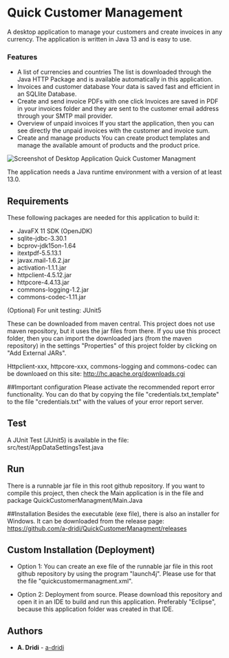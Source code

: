 # Quick Customer Management

A desktop application to manage your customers and create invoices in any currency.
The application is written in Java 13 and is easy to use. 

### Features
- A list of currencies and countries
The list is downloaded through the Java HTTP Package and is available automatically in this application.
- Invoices and customer database
Your data is saved fast and efficient in an SQLlite Database.
- Create and send invoice PDFs with one click
Invoices are saved in PDF in your invoices folder and they are sent to the customer email address through your SMTP mail provider.
- Overview of unpaid invoices
If you start the application, then you can see directly the unpaid invoices with the customer and invoice sum. 
- Create and manage products
You can create product templates and manage the available amount of products and the product price.

![Screenshot of Desktop Application Quick Customer Managment](https://raw.githubusercontent.com/a-dridi/QuickCustomerManagment/master/screenshot.PNG)

The application needs a Java runtime environment with a version of at least 13.0.

## Requirements
These following packages are needed for this application to build it:
- JavaFX 11 SDK (OpenJDK)
- sqlite-jdbc-3.30.1
- bcprov-jdk15on-1.64
- itextpdf-5.5.13.1
- javax.mail-1.6.2.jar
- activation-1.1.1.jar
- httpclient-4.5.12.jar
- httpcore-4.4.13.jar
- commons-logging-1.2.jar
- commons-codec-1.11.jar

(Optional) For unit testing: JUnit5

These can be downloaded from maven central. This project does not use maven repository, but it uses the jar files from there.
If you use this procect folder, then you can import the downloaded jars (from the maven repository) in the settings "Properties" of this project folder by clicking on "Add External JARs".

Httpclient-xxx, httpcore-xxx, commons-logging and commons-codec can be downloaed on this site: 
http://hc.apache.org/downloads.cgi

##Important configuration
Please activate the recommended report error functionality. You can do that by copying the file "credentials.txt_template" to the file "credentials.txt" with the values of your error report server.

## Test
A JUnit Test (JUnit5) is available in the file: src/test/AppDataSettingsTest.java

## Run
There is a runnable jar file in this root github repository. 
If you want to compile this project, then check the Main application is in the file and package QuickCustomerManagment/Main.Java

##Installation
Besides the executable (exe file), there is also an installer for Windows. It can be downloaded from the release page:
https://github.com/a-dridi/QuickCustomerManagment/releases

## Custom Installation (Deployment)
- Option 1: 
You can create an exe file of the runnable jar file in this root github repository by using the program "launch4j". Please use for that the file "quickcustomermanagment.xml".

- Option 2:
Deployment from source. Please download this repository and open it in an IDE to build and run this application. Preferably "Eclipse", because this application folder was created in that IDE.

## Authors

* **A. Dridi** - [a-dridi](https://github.com/a-dridi/)

